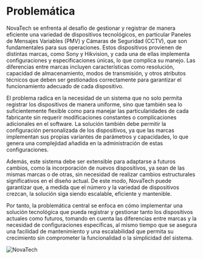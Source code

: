 # Problemática


NovaTech se enfrenta al desafío de gestionar y registrar de manera eficiente una variedad de dispositivos tecnológicos, en particular Paneles de Mensajes Variables (PMV) y Cámaras de Seguridad (CCTV), que son fundamentales para sus operaciones. Estos dispositivos provienen de distintas marcas, como Sony y Hikvision, y cada una de ellas implementa configuraciones y especificaciones únicas, lo que complica su manejo. Las diferencias entre marcas incluyen características como resolución, capacidad de almacenamiento, modos de transmisión, y otros atributos técnicos que deben ser gestionados correctamente para garantizar el funcionamiento adecuado de cada dispositivo.

El problema radica en la necesidad de un sistema que no solo permita registrar los dispositivos de manera uniforme, sino que también sea lo suficientemente flexible como para manejar las particularidades de cada fabricante sin requerir modificaciones constantes o complicaciones adicionales en el software. La solución también debe permitir la configuración personalizada de los dispositivos, ya que las marcas implementan sus propias variantes de parámetros y capacidades, lo que genera una complejidad añadida en la administración de estas configuraciones.

Además, este sistema debe ser extensible para adaptarse a futuros cambios, como la incorporación de nuevos dispositivos, ya sean de las mismas marcas o de otras, sin necesidad de realizar cambios estructurales significativos en el diseño actual. De este modo, NovaTech puede garantizar que, a medida que el número y la variedad de dispositivos crezcan, la solución siga siendo escalable, eficiente y mantenible.

Por tanto, la problemática central se enfoca en cómo implementar una solución tecnológica que pueda registrar y gestionar tanto los dispositivos actuales como futuros, tomando en cuenta las diferencias entre marcas y la necesidad de configuraciones específicas, al mismo tiempo que se asegura una facilidad de mantenimiento y una escalabilidad que permita su crecimiento sin comprometer la funcionalidad o la simplicidad del sistema.


![NovaTech](https://github.com/user-attachments/assets/c399b03d-f6a7-42a8-9f27-237bd86aada3)
